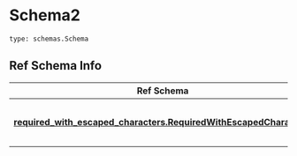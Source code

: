 # Schema2
```
type: schemas.Schema
```

## Ref Schema Info
Ref Schema | Input Type | Output Type
---------- | ---------- | -----------
[**required_with_escaped_characters.RequiredWithEscapedCharacters**](../../../../../../components/schema/required_with_escaped_characters.md) | [required_with_escaped_characters.RequiredWithEscapedCharactersDictInput](../../../../../../components/schema/required_with_escaped_characters.md#requiredwithescapedcharactersdictinput), [required_with_escaped_characters.RequiredWithEscapedCharactersDict](../../../../../../components/schema/required_with_escaped_characters.md#requiredwithescapedcharactersdict), str, datetime.date, datetime.datetime, uuid.UUID, int, float, bool, None, list, tuple, bytes, io.FileIO, io.BufferedReader | [required_with_escaped_characters.RequiredWithEscapedCharactersDict](../../../../../../components/schema/required_with_escaped_characters.md#requiredwithescapedcharactersdict), str, float, int, bool, None, tuple, bytes, io.FileIO
